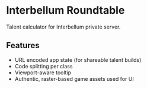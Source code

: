 # Interbellum Roundtable

Talent calculator for Interbellum private server.

## Features

- URL encoded app state (for shareable talent builds)
- Code splitting per class
- Viewport-aware tooltip
- Authentic, raster-based game assets used for UI
